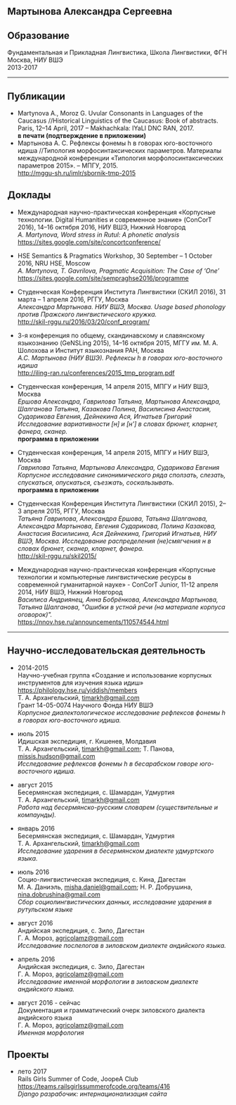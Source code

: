 Мартынова Александра Сергеевна 
------------------------------

## Образование
Фундаментальная и Прикладная Лингвистика, Школа Лингвистики, ФГН \
Москва, НИУ ВШЭ \
2013-2017
***

## Публикации
* Martynova A., Moroz G. Uvular Consonants in Languages of the Caucasus //Historical Linguistics of the Caucasus: Book of abstracts. Paris, 12–14 April, 2017 – Makhachkala: IYaLI DNC RAN, 2017. \
**в печати (подтверждение в приложении)**
* Мартынова А. С. Рефлексы фонемы h в говорах юго-восточного идиша //Типология морфосинтаксических параметров. Материалы международной конференции «Типология морфолосинтаксических параметров 2015». – МПГУ, 2015. \
<http://mggu-sh.ru/imlr/sbornik-tmp-2015>

## Доклады
* Международная научно-практическая конференция «Корпусные технологии. Digital Humanities и современное знание» (ConCorT 2016), 14–16 октября 2016, НИУ ВШЭ, Нижний Новгород \
*A. Martynova, Word stress in Rutul: A phonetic analysis* \
<https://sites.google.com/site/concortconference/>

* HSE Semantics & Pragmatics Workshop, 30 September – 1 October 2016, NRU HSE, Moscow \
*A. Martynova, T. Gavrilova, Pragmatic Acquisition: The Case of ‘One’* \
<https://sites.google.com/site/sempraghse2016/programme>

* Студенческая Конференция Института Лингвистики (СКИЛ 2016), 31 марта – 1 апреля 2016, РГГУ, Москва \
*Александра Мартынова. НИУ ВШЭ, Москва. Usage based phonology против Пражского лингвистического кружка.* \
<http://skil-rggu.ru/2016/03/20/conf_program/>

* 3-я конференция по общему, скандинавскому и славянскому языкознанию (GeNSLing 2015), 14–16 октября 2015, МГГУ им. М. А. Шолохова и Институт языкознания РАН, Москва \
*А.С. Мартынова (НИУ ВШЭ). Рефлексы h в говорах юго-восточного идиша* \
<http://iling-ran.ru/conferences/2015_tmp_program.pdf>

* Студенческая конференция, 14 апреля 2015, МПГУ и НИУ ВШЭ, Москва \
*Ершова Александра, Гаврилова Татьяна, Мартынова Александра, Шалганова Татьяна,
Казакова Полина, Василисина Анастасия, Сударикова Евгения, Дейнекина Ася, Игнатьев
Григорий Исследование вариативности [н] и [н'] в словах брюнет, кларнет, фанера, сканер.* \
**программа в приложении**

* Студенческая конференция, 14 апреля 2015, МПГУ и НИУ ВШЭ, Москва \
*Гаврилова Татьяна, Мартынова Александра, Сударикова Евгения Корпусное
исследование синонимического ряда сползать, слезать, спускаться, опускаться, съезжать,
соскальзывать.* \
**программа в приложении**

* Студенческая Конференция Института Лингвистики (СКИЛ 2015), 2–3 апреля 2015, РГГУ, Москва \
*Татьяна Гаврилова, Александра Ершова, Татьяна Шалганова, Александра Мартынова, Евгения Сударикова, Полина Казакова, Анастасия Василисина, Ася Дейнекина, Григорий Игнатьев, НИУ ВШЭ, Москва. Исследование распределения (не)смягчения н в словах брюнет, сканер, кларнет, фанера.* \
<http://skil-rggu.ru/skil2015/>

* Международная научно-практическая конференция «Корпусные технологии и компьютерные лингвистические ресурсы  в современной гуманитарной науке» -  ConCorT Junior, 11-12 апреля 2014, НИУ ВШЭ, Нижний Новгород \
*Василиса Андриянец, Анна Бобрёнкова, Александра Мартынова, Татьяна Шалганова, "Ошибки в устной речи (на материале корпуса оговорок)".* \
<https://nnov.hse.ru/announcements/110574544.html>
***

## Научно-исследовательская деятельность
* 2014-2015 \
Научно-учебная группа «Создание и использование корпусных инструментов для изучения языка идиш» \
<https://philology.hse.ru/yiddish/members> \
Т. А. Архангельский, timarkh@gmail.com \
Грант 14-05-0074 Научного Фонда НИУ ВШЭ \
*Корпусное диалектологическое исследование рефлексов фонемы h в говорах юго-восточного идиша.*

* июль 2015 \
Идишская экспедиция, г. Кишенев, Молдавия \
Т. А. Архангельский, timarkh@gmail.com; Т. Панова, missis.hudson@gmail.com \
*Исследование рефлексов фонемы h в бесарабском говоре юго-восточного идиша.*

* август 2015 \
Бесермянская экспедиция, с. Шамардан, Удмуртия \
Т. А. Архангельский, timarkh@gmail.com \
*Работа над бесермянско-русским словарем (существительные и компаунды).*

* январь 2016 \
Бесермянская экспедиция, с. Шамардан, Удмуртия \
Т. А. Архангельский, timarkh@gmail.com \
*Исследование ударения в бесермянском диалекте удмуртского языка.*

* июль 2016 \
Социо-лингвистическая экспедиция, с. Кина, Дагестан \
М. А. Даниэль, misha.daniel@gmail.com; Н. Р. Добрушина, nina.dobrushina@gmail.com \
*Сбор социолингвистических данных, исследование ударения в рутульском языке*

* август 2016 \
Андийская экспедиция, с. Зило, Дагестан \
Г. А. Мороз, agricolamz@gmail.com \
*Исследование послелогов в зиловском диалекте андийского языка.*

* апрель 2016 \
Андийская экспедиция, с. Зило, Дагестан \
Г. А. Мороз, agricolamz@gmail.com \
*Исследование именной морфологии в зиловском диалекте андийского языка.*

* август 2016 - сейчас \
Документация и грамматический очерк зиловского диалекта андийского языка \
Г. А. Мороз, agricolamz@gmail.com \
*Именная морфология*


## Проекты
* лето 2017 \
Rails Girls Summer of Code, JoopeA Club \
https://teams.railsgirlssummerofcode.org/teams/416 \
*Django разрабочик: интернационализация сайта*
